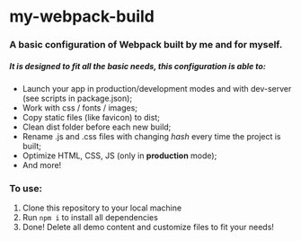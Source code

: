 # my-webpack-build

### A basic configuration of Webpack built by me and for myself.

##### It is designed to fit all the basic needs, this configuration is able to:
* Launch your app in production/development modes and with dev-server (see scripts in package.json);
* Work with css / fonts / images;
* Copy static files (like favicon) to dist;
* Clean dist folder before each new build;
* Rename .js and .css files with changing *hash* every time the project is built;
* Optimize HTML, CSS, JS (only in **production** mode);
* And more!

### To use:
1. Clone this repository to your local machine
2. Run `npm i` to install all dependencies
3. Done! Delete all demo content and customize files to fit your needs!
